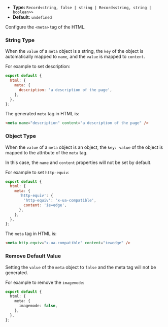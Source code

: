 - **Type:** `Record<string, false | string | Record<string, string | boolean>>`
- **Default:** `undefined`

Configure the `<meta>` tag of the HTML.

### String Type

When the `value` of a `meta` object is a string, the `key` of the object is automatically mapped to `name`, and the `value` is mapped to `content`.

For example to set description:

```js
export default {
  html: {
    meta: {
      description: 'a description of the page',
    },
  },
};
```

The generated `meta` tag in HTML is:

```html
<meta name="description" content="a description of the page" />
```

### Object Type

When the `value` of a `meta` object is an object, the `key: value` of the object is mapped to the attribute of the `meta` tag.

In this case, the `name` and `content` properties will not be set by default.

For example to set `http-equiv`:

```js
export default {
  html: {
    meta: {
      'http-equiv': {
        'http-equiv': 'x-ua-compatible',
        content: 'ie=edge',
      },
    },
  },
};
```

The `meta` tag in HTML is:

```html
<meta http-equiv="x-ua-compatible" content="ie=edge" />
```

### Remove Default Value

Setting the `value` of the `meta` object to `false` and the meta tag will not be generated.

For example to remove the `imagemode`:

```ts
export default {
  html: {
    meta: {
      imagemode: false,
    },
  },
};
```
